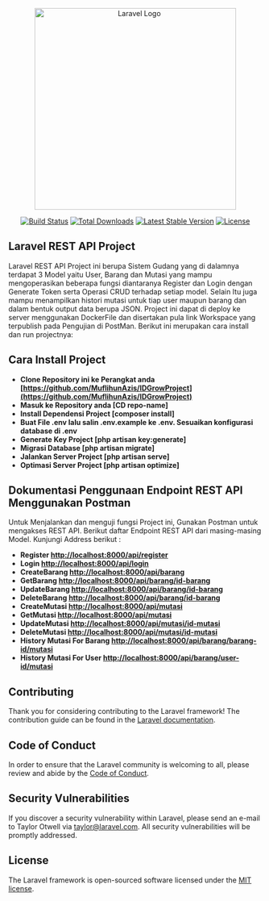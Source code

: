 <p align="center"><a href="https://laravel.com" target="_blank"><img src="https://raw.githubusercontent.com/laravel/art/master/logo-lockup/5%20SVG/2%20CMYK/1%20Full%20Color/laravel-logolockup-cmyk-red.svg" width="400" alt="Laravel Logo"></a></p>

<p align="center">
<a href="https://github.com/laravel/framework/actions"><img src="https://github.com/laravel/framework/workflows/tests/badge.svg" alt="Build Status"></a>
<a href="https://packagist.org/packages/laravel/framework"><img src="https://img.shields.io/packagist/dt/laravel/framework" alt="Total Downloads"></a>
<a href="https://packagist.org/packages/laravel/framework"><img src="https://img.shields.io/packagist/v/laravel/framework" alt="Latest Stable Version"></a>
<a href="https://packagist.org/packages/laravel/framework"><img src="https://img.shields.io/packagist/l/laravel/framework" alt="License"></a>
</p>

## Laravel REST API Project

Laravel REST API Project ini berupa Sistem Gudang yang di dalamnya terdapat 3 Model yaitu User, Barang dan Mutasi yang mampu mengoperasikan beberapa fungsi diantaranya Register dan Login dengan Generate Token serta Operasi CRUD terhadap setiap model. Selain Itu juga mampu menampilkan histori mutasi untuk tiap user maupun barang dan dalam bentuk output data berupa JSON. Project ini dapat di deploy ke server menggunakan DockerFile dan disertakan pula link Workspace yang terpublish pada Pengujian di PostMan. Berikut ini merupakan cara install dan run projectnya:


## Cara Install Project

- **Clone Repository ini ke Perangkat anda [https://github.com/MuflihunAzis/IDGrowProject](https://github.com/MuflihunAzis/IDGrowProject)**
- **Masuk ke Repository anda [CD repo-name]**
- **Install Dependensi Project [composer install]**
- **Buat File .env lalu salin .env.example ke .env. Sesuaikan konfigurasi database di .env**
- **Generate Key Project [php artisan key:generate]**
- **Migrasi Database [php artisan migrate]**
- **Jalankan Server Project [php artisan serve]**
- **Optimasi Server Project [php artisan optimize]**


## Dokumentasi Penggunaan Endpoint REST API Menggunakan Postman

Untuk Menjalankan dan menguji fungsi Project ini, Gunakan Postman untuk mengakses REST API. Berikut daftar Endpoint REST API dari masing-masing Model. Kunjungi Address berikut :


- **Register [http://localhost:8000/api/register](http://localhost:8000/api/register)**
- **Login [http://localhost:8000/api/login](http://localhost:8000/api/login)**
- **CreateBarang [http://localhost:8000/api/barang](http://localhost:8000/api/barang)**
- **GetBarang [http://localhost:8000/api/barang/id-barang](http://localhost:8000/api/barang)**
- **UpdateBarang [http://localhost:8000/api/barang/id-barang](http://localhost:8000/api/barang/id-barang)**
- **DeleteBarang [http://localhost:8000/api/barang/id-barang](http://localhost:8000/api/barang/id-barang)**
- **CreateMutasi [http://localhost:8000/api/mutasi](http://localhost:8000/api/mutasi)**
- **GetMutasi [http://localhost:8000/api/mutasi](http://localhost:8000/api/mutasi)**
- **UpdateMutasi [http://localhost:8000/api/mutasi/id-mutasi](http://localhost:8000/api/mutasi/id-mutasi)**
- **DeleteMutasi [http://localhost:8000/api/mutasi/id-mutasi](http://localhost:8000/api/mutasi/id-mutasi)**
- **History Mutasi For Barang [http://localhost:8000/api/barang/barang-id/mutasi](http://localhost:8000/api/barang/barang-id/mutasi)**
- **History Mutasi For User [http://localhost:8000/api/barang/user-id/mutasi](http://localhost:8000/api/barang/user-id/mutasi)**

## Contributing

Thank you for considering contributing to the Laravel framework! The contribution guide can be found in the [Laravel documentation](https://laravel.com/docs/contributions).

## Code of Conduct

In order to ensure that the Laravel community is welcoming to all, please review and abide by the [Code of Conduct](https://laravel.com/docs/contributions#code-of-conduct).

## Security Vulnerabilities

If you discover a security vulnerability within Laravel, please send an e-mail to Taylor Otwell via [taylor@laravel.com](mailto:taylor@laravel.com). All security vulnerabilities will be promptly addressed.

## License

The Laravel framework is open-sourced software licensed under the [MIT license](https://opensource.org/licenses/MIT).
